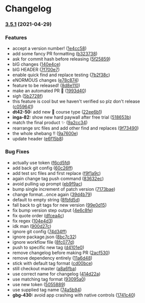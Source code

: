 # Changelog
### [3.5.1](https://github.com/lpatino10/automated-release-testing/compare/v1.1.0...v3.5.1) (2021-04-29)


### Features

* accept a version number! ([1e4cc58](https://github.com/lpatino10/automated-release-testing/commit/1e4cc58070af5aea047c260a4339d8e8fe4540c7))
* add some fancy PR formatting ([b323738](https://github.com/lpatino10/automated-release-testing/commit/b3237386b20d922d93f4cc363f057f914f6141d4))
* ask for commit hash before releasing ([5f25859](https://github.com/lpatino10/automated-release-testing/commit/5f25859dcc9fac09dc89652f7118526d84d68511))
* bIG changes ([140e4ce](https://github.com/lpatino10/automated-release-testing/commit/140e4ce2640e29b5156f09c4fcb97d9cfbea6862))
* bIG HEADER ([7f700e7](https://github.com/lpatino10/automated-release-testing/commit/7f700e7dc00374adc94c13a0958c97e787188d55))
* enable quick find and replace testing ([7b2f38c](https://github.com/lpatino10/automated-release-testing/commit/7b2f38c5c48c030de2d79e6f497306a60fbfb15f))
* eNORMOUS changes ([e78c874](https://github.com/lpatino10/automated-release-testing/commit/e78c8746cbf3cf21cf0417f8b43e479e7db7a935))
* feature to be released! ([8d8e110](https://github.com/lpatino10/automated-release-testing/commit/8d8e1103dff865c2e5ed6e478beebdb363a49a45))
* make an automated PR :eyes: ([1993d40](https://github.com/lpatino10/automated-release-testing/commit/1993d40452d1c41d57710b72dd5d7f2e54c7afa6))
* sigh ([5b2728f](https://github.com/lpatino10/automated-release-testing/commit/5b2728f27d7a86991a1623dbbe4e165bff8668e2))
* this feature is cool but we haven't verified so plz don't release ([c059641](https://github.com/lpatino10/automated-release-testing/commit/c059641754b1642d941049036da1390821b5e582))
* **dt42-50:** add new :rabbit: course type ([22ee6b1](https://github.com/lpatino10/automated-release-testing/commit/22ee6b14460c9a4dc66fe61eb125bc7472007e68))
* **inga-82:** show new hard paywall after free trial ([518653b](https://github.com/lpatino10/automated-release-testing/commit/518653b5f21d4b8b336598d15aa3ec149cddce65))
* match the final product :sparkles: ([9a2cc34](https://github.com/lpatino10/automated-release-testing/commit/9a2cc34da0d313182bba64f10cdf2f76192b0cc0))
* rearrange src files and add other find and replaces ([9f73490](https://github.com/lpatino10/automated-release-testing/commit/9f734909c1b2c0913ee360634ad20100c4d0e540))
* the whole shebang :bangbang: ([9a7600e](https://github.com/lpatino10/automated-release-testing/commit/9a7600e2fc0ef12598a42abbf8d3ec8bca841db6))
* update header ([e6f15b8](https://github.com/lpatino10/automated-release-testing/commit/e6f15b883e62781712b484e9dd694401f37e5e9b))


### Bug Fixes

* actually use token ([f6cd5fd](https://github.com/lpatino10/automated-release-testing/commit/f6cd5fdf6728eb2d1176017eea0259ea589701d7))
* add back git config ([60c26ff](https://github.com/lpatino10/automated-release-testing/commit/60c26ffb7c3a99ec49596f0b9fb3927f2e10dc70))
* add test src files and first replace ([f9f1a9c](https://github.com/lpatino10/automated-release-testing/commit/f9f1a9c5cd83ad0c19b0839b653a648ffb9c3e46))
* again change tag push command ([83632ec](https://github.com/lpatino10/automated-release-testing/commit/83632eccd375e1a6a04aefee2154d64a9937a7b6))
* avoid pulling up prompt ([eb9f9ac](https://github.com/lpatino10/automated-release-testing/commit/eb9f9accdff1ea2b16c2cf0aec2d4446826cd143))
* bump single increment of patch version ([7173bae](https://github.com/lpatino10/automated-release-testing/commit/7173bae556f99c643703a93361cdccf32d2bb86f))
* change format...once again ([39d4b79](https://github.com/lpatino10/automated-release-testing/commit/39d4b7995f1cd585368b3f57a87da67fdce68a44))
* default to empty string ([8fbfd5d](https://github.com/lpatino10/automated-release-testing/commit/8fbfd5d8f0389cdf06366e4913f730a308850047))
* fall back to git tags for new version ([99e0d15](https://github.com/lpatino10/automated-release-testing/commit/99e0d15fb1bcc42d713f2736c96d45c7a094f38b))
* fix bump version step output ([4e6c8fe](https://github.com/lpatino10/automated-release-testing/commit/4e6c8fe7b83ce724f6bc3059a7b638ed5aebc257))
* fix quote order ([dfcea4c](https://github.com/lpatino10/automated-release-testing/commit/dfcea4c9d3362b51132f053666e54a1a14d3e975))
* fix regex ([104e4d3](https://github.com/lpatino10/automated-release-testing/commit/104e4d3e84a20c4e526a14c0c63e96a3221436cf))
* idk man ([900d27c](https://github.com/lpatino10/automated-release-testing/commit/900d27c22a4c8fcb16a691bb9a2a751bb5bd2b33))
* ignore git config ([74d34ff](https://github.com/lpatino10/automated-release-testing/commit/74d34fffbada816544d379618e9ad8f6eb4bdb88))
* ignore package.json ([8bc7c32](https://github.com/lpatino10/automated-release-testing/commit/8bc7c32a53b95f178580885ac94cc2a4291e31ca))
* ignore workflow file ([8fc077d](https://github.com/lpatino10/automated-release-testing/commit/8fc077d68b694cc6ea64bcb8ca0d33f402521119))
* push to specific new tag ([d4101e0](https://github.com/lpatino10/automated-release-testing/commit/d4101e019b372345af34fbf06cb1555a7be1e0ee))
* remove changelog before making PR ([2acf530](https://github.com/lpatino10/automated-release-testing/commit/2acf530b13f31a297a757ba3cb70be7697bf029b))
* remove dependency entirely ([11a6d48](https://github.com/lpatino10/automated-release-testing/commit/11a6d482c2af40a359b3d3839b89d402c515cfed))
* stick with default tag format ([cd00bce](https://github.com/lpatino10/automated-release-testing/commit/cd00bce4a8262319c4df645c806cb1e73f207ad6))
* still checkout master ([a8a6fba](https://github.com/lpatino10/automated-release-testing/commit/a8a6fba99c8113a62285de4da887878e79c70608))
* use correct name for changelog ([414d22a](https://github.com/lpatino10/automated-release-testing/commit/414d22a8f0d60b298b057e8b6a0ea5379d54a95e))
* use matching tag format ([93095a0](https://github.com/lpatino10/automated-release-testing/commit/93095a00f6ac8720d7e1cf756e40e0c7cd02093e))
* use new token ([5055889](https://github.com/lpatino10/automated-release-testing/commit/50558898ade6b0e17fae05853f22f342afcd7e50))
* use supplied tag name ([74a5b94](https://github.com/lpatino10/automated-release-testing/commit/74a5b943344d3e0901513e7d46678e5b122d00fa))
* **gbg-430:** avoid app crashing with native controls ([1741c40](https://github.com/lpatino10/automated-release-testing/commit/1741c40e237c4328477e381b40c2e27dd76a2b66))
